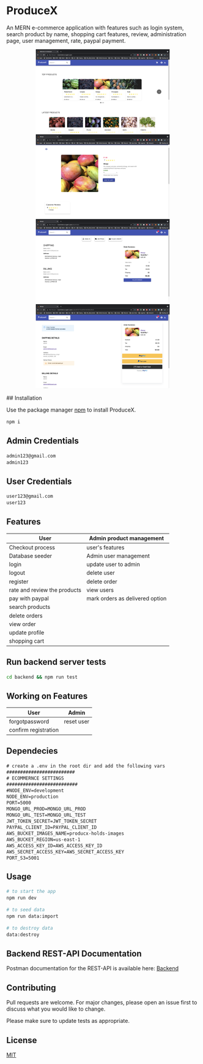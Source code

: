# ProduceX

An MERN e-commerce application with features such as login system, search product by name, shopping cart features, review, administration page, user management, rate, paypal payment. 

<p align="center">
  <img src="./images/shop.png" width="350" title="shop">
  <img src="./images/item.png" width="350" alt="produce">
  <img src="./images/placeorder.png" width="350" alt="place order">
  <img src="./images/paypal.png" width="350" alt="paypal">
</p>
## Installation

Use the package manager [npm](https://www.npmjs.com/) to install ProduceX.

```bash
npm i
```
## Admin Credentials
```bash
admin123@gmail.com
admin123
```
## User Credentials
```bash
user123@gmail.com
user123
```
## Features 
 User | Admin product management
 -----|------
 Checkout process | user's features
 Database seeder | Admin user management
 login| update user to admin
 logout| delete user
 register| delete order
 rate and review the products| view users
 pay with paypal| mark orders as delivered option
 search products| 
 delete orders|
 view order | 
 update profile|
 shopping cart|

## Run backend server tests
```bash
cd backend && npm run test
```
## Working on Features
 User | Admin
 -----|------
 forgotpassword| reset user
 confirm registration|

## Dependecies
```
# create a .env in the root dir and add the following vars 
#########################
# ECOMMERNCE SETTINGS
##########################
#NODE_ENV=development
NODE_ENV=production
PORT=5000
MONGO_URL_PROD=MONGO_URL_PROD
MONGO_URL_TEST=MONGO_URL_TEST
JWT_TOKEN_SECRET=JWT_TOKEN_SECRET
PAYPAL_CLIENT_ID=PAYPAL_CLIENT_ID
AWS_BUCKET_IMAGES_NAME=producx-holds-images
AWS_BUCKET_REGION=us-east-1
AWS_ACCESS_KEY_ID=AWS_ACCESS_KEY_ID
AWS_SECRET_ACCESS_KEY=AWS_SECRET_ACCESS_KEY
PORT_S3=5001
```
## Usage

```bash
# to start the app
npm run dev
```

```bash
# to seed data 
npm run data:import
```
```bash
# to destroy data 
data:destroy
```

## Backend REST-API Documentation
 Postman documentation for the REST-API is available here:
 [Backend](https://github.com/rayan147/ecommerce/tree/master/backend)
## Contributing
Pull requests are welcome. For major changes, please open an issue first to discuss what you would like to change.

Please make sure to update tests as appropriate.

## License
[MIT](https://choosealicense.com/licenses/mit/)
